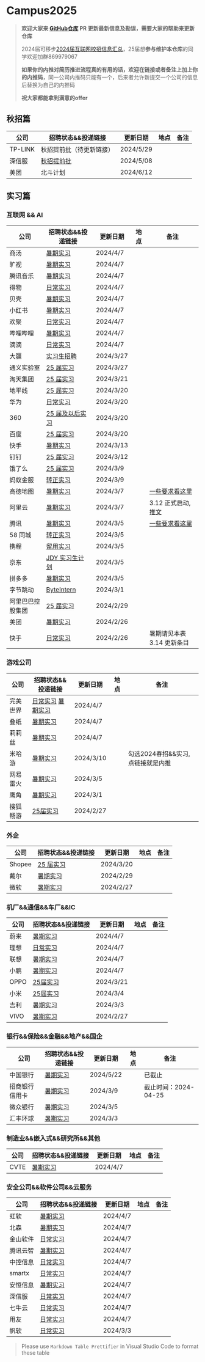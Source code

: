 # Campus2025

> **欢迎大家来 [GitHub仓库](https://github.com/NAOSI-DLUT/Campus2025) PR 更新最新信息及勘误，需要大家的帮助来更新仓库**
>
> 2024届可移步[2024届互联网校招信息汇总](https://campus2024.top/)，25届想**参与维护本仓库**的同学欢迎加群869979067
>
> **如果你的内推对简历推进流程真的有用的话，欢迎在链接或者备注上加上你的内推码**，同一公司内推码只能有一个，后来者允许新提交一个公司的信息后替换为自己的内推码
>
> **祝大家都能拿到满意的offer**

## 秋招篇

| 公司             | 招聘状态&&投递链接                                           | 更新日期  | 地点 | 备注                                                         |
| ---------------- | ------------------------------------------------------------ | --------- | ---- | ------------------------------------------------------------ |
| TP-LINK  | 秋招提前批（待更新链接） | 2024/5/29 | | |
| 深信服  | [秋招提前批](https://mp.weixin.qq.com/s/PARX5Hsj0c4QJqejGuK3XQ) | 2024/5/08 | | |
| 美团 | 北斗计划 | 2024/6/12 | | |


## 实习篇

### 互联网 && AI

| 公司             | 招聘状态&&投递链接                                           | 更新日期  | 地点 | 备注                                                         |
| ---------------- | ------------------------------------------------------------ | --------- | ---- | ------------------------------------------------------------ |
| 商汤             | [暑期实习](https://hr.sensetime.com/SU60fa3bdabef57c1023fc1cbc/pb/interns.html) | 2024/4/7  |      |                                                              |
| 旷视             | [暑期实习](https://app.mokahr.com/campus-recruitment/megviihr/38642#/jobs?project=100030016) | 2024/4/7  |      |                                                              |
| 腾讯音乐         | [暑期实习](https://join.tencentmusic.com/campus/post/?type=20) | 2024/4/7  |      |                                                              |
| 得物             | [日常实习](https://campus.dewu.com/578078/position/list?functionCategory=7287149763211446589) | 2024/4/7  |      |                                                              |
| 贝壳             | [暑期实习](http://campus.ke.com/adcrecru3.aspx)              | 2024/4/7  |      |                                                              |
| 小红书           | [暑期实习](https://job.xiaohongshu.com/intern)               | 2024/4/7  |      |                                                              |
| 欢聚             | [日常实习](https://app.mokahr.com/apply/hjsd/48#/jobs?_k=i3ov2o&commitment=%E5%AE%9E%E4%B9%A0&page=1) | 2024/4/7  |      |                                                              |
| 哔哩哔哩         | [暑期实习](https://jobs.bilibili.com/campus/positions?type=0) | 2024/4/7  |      |                                                              |
| 滴滴             | [日常实习](https://app.mokahr.com/apply/didiglobal/6222#/?anchorName=3046959645&sourceToken=) | 2024/4/7  |      |                                                              |
| 大疆             | [实习生招聘](https://we.dji.com/zh-CN/campus/position?project=intern&from=sec_nav) | 2024/3/27 |      |                                                              |
| 通义实验室       | [25 届实习](https://careers-tongyi.alibaba.com/campus/position-list?campusType=internship&lang=zh) | 2024/3/27 |      |                                                              |
| 淘天集团         | [25 届实习](https://talent.taotian.com/campus/position-list?campusType=internship&lang=zh) | 2024/3/21 |      |                                                              |
| 地平线           | [25 届实习](https://wecruit.hotjob.cn/SU6409ef49bef57c635fd390a6/pb/school.html) | 2024/3/20 |      |                                                              |
| 华为             | [日常实习](https://career.huawei.com/reccampportal/portal5/campus-recruitment.html?jobTypes=0#jobList) | 2024/3/20 |      |                                                              |
| 360              | [25 届及以后实习](https://360campus.zhiye.com/jobs)          | 2024/3/20 |      |                                                              |
| 百度             | [25 届实习](https://talent.baidu.com/jobs/list)              | 2024/3/20 |      |                                                              |
| 快手             | [暑期实习](https://campus.kuaishou.cn/recruit/campus/e/#/campus/jobs?pageNum=1&positionNatureCode=intern) | 2024/3/13 |      |                                                              |
| 钉钉             | [25 届实习](https://talent.dingtalk.com/campus/position-list?campusType=internship&lang=zh) | 2024/3/12 |      |                                                              |
| 饿了么           | [25 届实习](https://talent.ele.me/campus/position-list?campusType=internship&lang=zh) | 2024/3/9  |      |                                                              |
| 蚂蚁金服         | [转正实习](https://talent.antgroup.com/campus-full-list)     | 2024/3/9  |      |                                                              |
| 高德地图         | [暑期实习](https://talent.amap.com/campus/position-list?campusType=internship&lang=zh) | 2024/3/7  |      | [一些要求看这里](https://talent.amap.com/campus/notice?code=1&lang=zh&tab=notice) |
| 阿里云           | [暑期实习](https://careers.aliyun.com/home?lang=zh)          | 2024/3/7  |      | 3.12 正式启动, [推文](https://mp.weixin.qq.com/s/RRsKUjQjrsoybyATofFaoQ) |
| 腾讯             | [暑期实习](https://join.qq.com/post.html?query=p_2)          | 2024/3/5  |      | [一些要求看这里](https://join.qq.com/detail.html?id=270)     |
| 58 同城          | [转正实习](https://campus.58.com/campus/jobs)                | 2024/3/5  |      |                                                              |
| 携程             | [留用实习](https://app.mokahr.com/campus-recruitment/trip/37757?sourceToken=60db9f675d5b58f868aa5dd97721a7aa#/jobs?project%5B0%5D=100054752&page=1&anchorName=jobsList) | 2024/3/5  |      |                                                              |
| 京东             | [JDY 实习生计划](https://campus.jd.com/#/jobs?selProjects=45) | 2024/3/5  |      |                                                              |
| 拼多多           | [暑期实习](https://careers.pinduoduo.com/campus/m/pages/index/index?type=train) | 2024/3/5  |      |                                                              |
| 字节跳动         | [ByteIntern](https://jobs.bytedance.com/campus/position?keywords=&category=&location=&project=7194661126919358757&type=3&job_hot_flag=&current=1&limit=10&functionCategory=&tag=) | 2024/3/1  |      |                                                              |
| 阿里巴巴控股集团 | [25 届实习](https://talent-holding.alibaba.com/campus/position-list?campusType=internship&lang=zh) | 2024/2/29 |      |                                                              |
| 美团             | [暑期实习](https://zhaopin.meituan.com/web/campus?hiringType=2_2) | 2024/2/26 |      |                                                              |
| 快手             | [日常实习](https://zhaopin.kuaishou.cn/recruit/e/#/official/trainee/?workLocationCode=domestic) | 2024/2/26 |      | 暑期请见本表 3.14 更新条目                                   |



### 游戏公司

| 公司     | 招聘状态&&投递链接                                           | 更新日期  | 地点 | 备注                               |
| -------- | ------------------------------------------------------------ | --------- | ---- | ---------------------------------- |
| 完美世界 | [日常实习](https://careersite.tupu360.com/wanmei/position/index?recruitmentType=INTERNSHIPRECRUITMENT) [暑期实习](https://app.mokahr.com/campus-recruitment/pwrd/118768#/page/25%E5%B1%8A%E5%AE%8C%E7%BE%8E%E5%AE%9E%E4%B9%A0%E7%94%9F) | 2024/4/7  |      |                                    |
| 叠纸     | [暑期实习](https://career.papegames.com/campus/position/list?keywords=&category=&location=&project=7336880993762216242&type=&job_hot_flag=&current=1&limit=10&functionCategory=&tag=) | 2024/4/7  |      |                                    |
| 莉莉丝   | [暑期实习](https://lilithgames.jobs.feishu.cn/intern/)       | 2024/4/7  |      |                                    |
| 米哈游   | [暑期实习](https://jobs.mihoyo.com/?sharePageId=37496&recommendationCode=OHLJ9&isRecommendation=true#/campus/position) | 2024/3/10 |      | 勾选2024春招&&实习, 点链接就是内推 |
| 网易雷火 | [暑期实习](https://leihuo.163.com/campus/#/intern)           | 2024/3/5  |      |                                    |
| 鹰角     | [暑期实习](https://campus.hypergryph.com/campus_apply/hypergryph/26326/#/) | 2024/3/1  |      |                                    |
| 搜狐畅游 | [25届实习](https://app.mokahr.com/campus-recruitment/cyou-inc/42233?recommendCode=DSGUrJ34#/jobs) | 2024/2/27 |      |                                    |

### 外企

| 公司   | 招聘状态&&投递链接                                           | 更新日期  | 地点 | 备注 |
| ------ | ------------------------------------------------------------ | --------- | ---- | ---- |
| Shopee | [25 届实习](https://app.mokahr.com/campus-recruitment/shopee/2962#/jobs?zhineng%5B0%5D=168594&page=1&anchorName=jobsList) | 2024/3/20 |      |      |
| 戴尔   | [暑期实习](https://chinajobs.dell.com/%e7%b1%bb%e5%88%ab/jobs/25848/63696/1) | 2024/2/29 |      |      |
| 微软   | [暑期实习](https://jobs.careers.microsoft.com/global/en/search?lc=China) | 2024/2/27 |      |      |


### 机厂&&通信&&车厂&&IC

| 公司 | 招聘状态&&投递链接                                           | 更新日期  | 地点 | 备注 |
| ---- | ------------------------------------------------------------ | --------- | ---- | ---- |
| 蔚来 | [暑期实习](https://nio.jobs.feishu.cn/intern/position/)      | 2024/4/7  |      |      |
| 理想 | [日常实习](https://www.lixiang.com/employ/social/list.html?keyword=%E5%AE%9E%E4%B9%A0&fromJob=1) | 2024/4/7  |      |      |
| 联想 | [暑期实习](https://talent.lenovo.com.cn/position?projectType=2) | 2024/4/7  |      |      |
| 小鹏 | [暑期实习](https://xiaopeng.jobs.feishu.cn/campus/position/list) | 2024/4/7  |      |      |
| OPPO | [25届实习](https://careers.oppo.com/university/oppo/campus/post?recruitType=Intern) | 2024/3/21 |      |      |
| 小米 | [25届实习](https://xiaomi.jobs.f.mioffice.cn/internship/?keywords=&category=&location=&project=7330517396822163565&type=&job_hot_flag=&current=1&limit=10&functionCategory=&spread=6AA3R7B) | 2024/3/4  |      |      |
| 吉利 | [暑期实习](https://campus.geely.com/#/jobs?commitment%5B0%5D=%E5%AE%9E%E4%B9%A0&page=1&anchorName=jobsList) | 2024/3/3  |      |      |
| VIVO | [暑期实习](https://hr.vivo.com/wt/vivo/web/templet1000/index/corpwebPosition1000vivo!gotoPostListForAjax?brandCode=1&useForm=0&recruitType=12&showComp=true) | 2024/2/27 |      |      |


### 银行&&保险&&金融&&地产&&国企

| 公司     | 招聘状态&&投递链接                                                                                                             | 更新日期 | 地点 | 备注 |
|--------|----------------------------------------------------------------------------------------------------------------------------|----------|------|------|
| 中国银行 | [暑期实习](https://campus.chinahr.com/pages/2024-boc-spring) | 2024/5/22 |  | 已截止 |
| 招商银行信用卡         | [暑期实习](https://career.cmbchina.com/positionlist/DF94FD6D-26D3-4A19-9E69-577C4BA1DE82)  | 2024/3/9  |      | 截止时间：2024-04-25 |
| 微众银行 | [暑期实习](https://campus.webank.com/m/campus-recruitment/webankhr/18005/#/page/%E5%AE%9E%E4%B9%A0%E7%94%9F%E8%AE%A1%E5%88%92) | 2024/3/5 |      |      |
| 汇丰环球 | [暑期实习](https://www.hsbc.com/careers)                                                                                       | 2024/3/3 |      |      |



### 制造业&&嵌入式&&研究所&&其他

| 公司 | 招聘状态&&投递链接 | 更新日期 | 地点 | 备注 |
|------|--------------------|----------|------|------|
| CVTE | [暑期实习](https://campus.cvte.com/project/8cdab3f0a68511edb9ffb6421ac0f6d3) | 2024/4/7 |  |  |


### 安全公司&&软件公司&&云服务

| 公司 | 招聘状态&&投递链接                    | 更新日期 | 地点 | 备注 |
|----|-----------------------------------|----------|------|------|
| 虹软 | [暑期实习](https://www.arcsoft.com.cn/job/CadetIntroduce.html) | 2024/4/7 |  |  |
| 北森 | [暑期实习](https://beisen.zhiye.com/intern/jobs) | 2024/4/7 |  |  |
| 金山软件 | [日常实习](https://app.mokahr.com/campus-recruitment/wps/41436#/jobs?project%5B0%5D=100074177&page=1&anchorName=jobsList) | 2024/4/7 |  |  |
| 腾讯云智 | [暑期实习](https://app-tc.mokahr.com/campus-recruitment/csig/20001#/page/%E5%AE%9E%E4%B9%A0%E7%94%9F%E6%8B%9B%E8%81%98) | 2024/4/7 |  |  |
| 中控信息 | [日常实习](https://app.mokahr.com/campus-recruitment/zkxx/72098#/) | 2024/4/7 |  |  |
| smartx | [日常实习](https://app.mokahr.com/campus_apply/smartx/4183#/jobs?zhineng=111480) | 2024/4/7 |  |  |
| 安恒信息 | [暑期实习](https://wecruit.hotjob.cn/SU62650e8f0dcad47b9fd440db/mc/position/intern?t=1674961302650) | 2024/4/7 |  |  |
| 深信服 | [日常实习](https://hr.sangfor.com/campucompon/schoolRecruitment/trainee) | 2024/4/7 |  |  |
| 七牛云 | [日常实习](https://campus.qiniu.com/campus/jobs) | 2024/4/7 |  |  |
| 用友 | [日常实习](https://www.hotjob.cn/wt/yonyou/web/index?brandCode=1#/position/eyJpZCI6IjAiLCJyZWNydWl0VHlwZSI6IjEyIiwic3VibWVudXMiOltdLCJ0aXRsZSI6IuWunuS5oOeUn+aLm+iBmCIsInRpdGxlRU4iOiJJbnRlcm5zIiwidHlwZSI6IkIiLCJ1cmwiOiIvd3QveW9ueW91L3dlYi9pbmRleC9pbnRlcm5zP2JyYW5kQ29kZT0xIiwiaW5kZXgiOjMsImVudHJhbmNlVHlwZSI6MX0=) | 2024/4/7 |  |  |
| 帆软 | [日常实习](https://join.fanruan.com/) | 2024/3/3 |      |      |

> Please use `Markdown Table Prettifier` in Visual Studio Code to format these table
